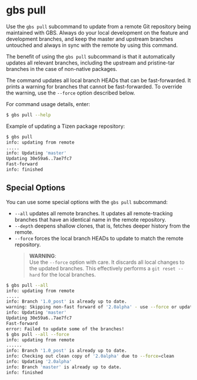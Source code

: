# gbs pull

Use the `gbs pull` subcommand to update from a remote Git repository being maintained with GBS. Always do your local development on the feature and development branches, and keep the master and upstream branches untouched and always in sync with the remote by using this command.

The benefit of using the `gbs pull` subcommand is that it automatically updates all relevant branches, including the upstream and pristine-tar branches in the case of non-native packages.

The command updates all local branch HEADs that can be fast-forwarded. It prints a warning for branches that cannot be fast-forwarded. To override the warning, use the `--force` option described below.

For command usage details, enter:

```bash
$ gbs pull --help
```

Example of updating a Tizen package repository:

```bash
$ gbs pull
info: updating from remote
.....
info: Updating 'master'
Updating 30e59a6..7ae7fc7
Fast-forward
info: finished
```

## Special Options

You can use some special options with the `gbs pull` subcommand:

- `--all` updates all remote branches. It updates all remote-tracking branches that have an identical name in the remote repository.
- `--depth` deepens shallow clones, that is, fetches deeper history from the remote.
- `--force` forces the local branch HEADs to update to match the remote repository.
  > **WARNING**:  
  > Use the `--force` option with care. It discards all local changes to the updated branches. This effectively performs a `git reset --hard` for the local branches.

```bash
$ gbs pull --all
info: updating from remote
.....
info: Branch '1.0_post' is already up to date.
warning: Skipping non-fast forward of '2.0alpha' - use --force or update manually
info: Updating 'master'
Updating 30e59a6..7ae7fc7
Fast-forward
error: Failed to update some of the branches!
$ gbs pull --all --force
info: updating from remote
......
info: Branch '1.0_post' is already up to date.
info: Checking out clean copy of '2.0alpha' due to --force=clean
info: Updating '2.0alpha'
info: Branch 'master' is already up to date.
info: finished
```


